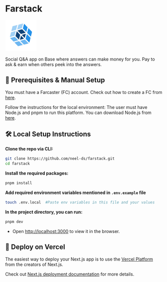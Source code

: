 # Farstack

<img alt="Farstack" src="public/farstack.png"  width="100" height="100"/>

Social Q&A app on Base where answers can make money for you. Pay to ask & earn when others peek into the answers.

## 🧩 Prerequisites & Manual Setup

You must have a Farcaster (FC) account. Check out how to create a FC from [here](https://warpcast.com).

Follow the instructions for the local environment: The user must have Node.js and pnpm to run this platform. You can download Node.js from [here](https://nodejs.org/en/download/).

## 🛠️ Local Setup Instructions

**Clone the repo via CLI:**

```sh
git clone https://github.com/neel-ds/farstack.git
cd farstack
```

**Install the required packages:**

```sh
pnpm install
```

**Add required environment variables mentioned in `.env.example` file**

```sh
touch .env.local  #Paste env variables in this file and your values
```

**In the project directory, you can run:**

```sh
pnpm dev
```

- Open [http://localhost:3000](http://localhost:3000) to view it in the browser.

## 🚀 Deploy on Vercel

The easiest way to deploy your Next.js app is to use the [Vercel Platform](https://vercel.com/new) from the creators of Next.js.

Check out [Next.js deployment documentation](https://nextjs.org/docs/deployment) for more details.
